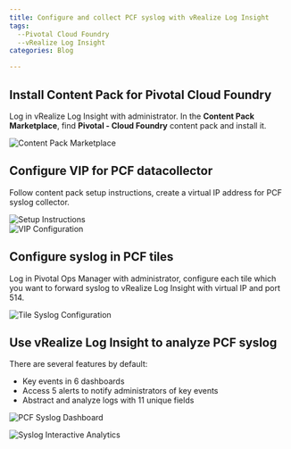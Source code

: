 ```yaml
---
title: Configure and collect PCF syslog with vRealize Log Insight    
tags:  
  --Pivotal Cloud Foundry  
  --vRealize Log Insight    
categories: Blog  

---
```


## Install Content Pack for Pivotal Cloud Foundry  
  
Log in vRealize Log Insight with administrator. In the **Content Pack Marketplace**, find **Pivotal - Cloud Foundry** content pack and install it.

![Content Pack Marketplace](http://pc58ypabw.bkt.clouddn.com/PCF_Content_Pack.jpg)  

 

## Configure VIP for PCF datacollector   

Follow content pack setup instructions, create a virtual IP address for PCF syslog collector.

![Setup Instructions](http://pc58ypabw.bkt.clouddn.com/PCF_Setup_Instructions.jpg)  
![VIP Configuration](http://pc58ypabw.bkt.clouddn.com/Configure_VIP_for_PCF.jpg)

## Configure syslog in PCF tiles

Log in Pivotal Ops Manager with administrator, configure each tile which you want to forward syslog to vRealize Log Insight with virtual IP and port 514.

![Tile Syslog Configuration](http://pc58ypabw.bkt.clouddn.com/syslog_in_tile.jpg)


## Use vRealize Log Insight to analyze PCF syslog  

There are several features by default:

* Key events in 6 dashboards
* Access 5 alerts to notify administrators of key events
* Abstract and analyze logs with 11 unique fields

![PCF Syslog Dashboard](http://pc58ypabw.bkt.clouddn.com/PCF_dashboard.jpg)  

![Syslog Interactive Analytics](http://pc58ypabw.bkt.clouddn.com/PCF_log_example.jpg)  



